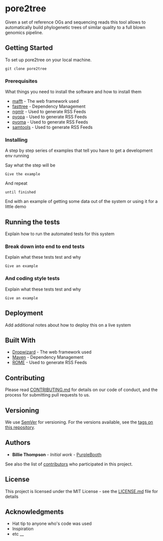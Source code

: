 # pore2tree 

Given a set of reference OGs and sequencing reads this tool allows to automatically build phylogenetic trees of similar quality to a full blown genomics pipeline. 

## Getting Started

To set up pore2tree on your local machine.
```
git clone pore2tree
```
### Prerequisites

What things you need to install the software and how to install them

* [mafft](http://www.dropwizard.io/1.0.2/docs/) - The web framework used
* [fasttree](https://maven.apache.org/) - Dependency Management
* [ngmlr](https://rometools.github.io/rome/) - Used to generate RSS Feeds
* [pyopa](https://rometools.github.io/rome/) - Used to generate RSS Feeds
* [pyoma](https://rometools.github.io/rome/) - Used to generate RSS Feeds
* [samtools](https://rometools.github.io/rome/) - Used to generate RSS Feeds

### Installing

A step by step series of examples that tell you have to get a development env running

Say what the step will be

```
Give the example
```

And repeat

```
until finished
```

End with an example of getting some data out of the system or using it for a little demo

## Running the tests

Explain how to run the automated tests for this system

### Break down into end to end tests

Explain what these tests test and why

```
Give an example
```

### And coding style tests

Explain what these tests test and why

```
Give an example
```

## Deployment

Add additional notes about how to deploy this on a live system

## Built With

* [Dropwizard](http://www.dropwizard.io/1.0.2/docs/) - The web framework used
* [Maven](https://maven.apache.org/) - Dependency Management
* [ROME](https://rometools.github.io/rome/) - Used to generate RSS Feeds

## Contributing

Please read [CONTRIBUTING.md](https://gist.github.com/PurpleBooth/b24679402957c63ec426) for details on our code of conduct, and the process for submitting pull requests to us.

## Versioning

We use [SemVer](http://semver.org/) for versioning. For the versions available, see the [tags on this repository](https://github.com/your/project/tags). 

## Authors

* **Billie Thompson** - *Initial work* - [PurpleBooth](https://github.com/PurpleBooth)

See also the list of [contributors](https://github.com/your/project/contributors) who participated in this project.

## License

This project is licensed under the MIT License - see the [LICENSE.md](LICENSE.md) file for details

## Acknowledgments

* Hat tip to anyone who's code was used
* Inspiration
* etc
__